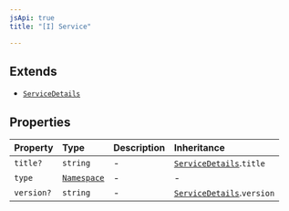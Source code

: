 ```yaml
---
jsApi: true
title: "[I] Service"

---
```

## Extends

- [`ServiceDetails`](ServiceDetails.md)

## Properties

| Property | Type | Description | Inheritance |
| :------ | :------ | :------ | :------ |
| `title?` | `string` | - | [`ServiceDetails`](ServiceDetails.md).`title` |
| `type` | [`Namespace`](Namespace.md) | - | - |
| `version?` | `string` | - | [`ServiceDetails`](ServiceDetails.md).`version` |
